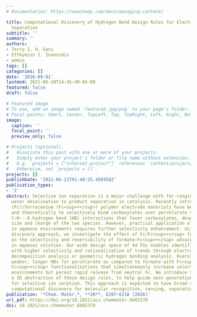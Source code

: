 ```yaml
---
# Documentation: https://wowchemy.com/docs/managing-content/

title: Computational Discovery of Hydrogen Bond Design Rules for Electrochemical Ion
  Separation
subtitle: ''
summary: ''
authors:
- Terry Z. H. Gani
- Efthymios I. Ioannidis
- admin
tags: []
categories: []
date: '2016-09-01'
lastmod: 2021-06-20T14:45:49-04:00
featured: false
draft: false

# Featured image
# To use, add an image named `featured.jpg/png` to your page's folder.
# Focal points: Smart, Center, TopLeft, Top, TopRight, Left, Right, BottomLeft, Bottom, BottomRight.
image:
  caption: ''
  focal_point: ''
  preview_only: false

# Projects (optional).
#   Associate this post with one or more of your projects.
#   Simply enter your project's folder or file name without extension.
#   E.g. `projects = ["internal-project"]` references `content/project/deep-learning/index.md`.
#   Otherwise, set `projects = []`.
projects: []
publishDate: '2021-06-21T01:48:25.499358Z'
publication_types:
- '2'
abstract: Selective ion separation is a major challenge with far-ranging impact from
  water desalination to product separation in catalysis. Recently introduced ferrocene
  (Fc)/ferrocenium (Fc<sup>+</sup>) polymer electrode materials have been demonstrated experimentally
  and theoretically to selectively bind carboxylates over perchlorate through weak
  C–H···O hydrogen bond (HB) interactions that favor carboxylates, despite the comparable
  size and charge of the two species. However, practical application of this technology
  in aqueous environments requires further selectivity enhancement. Using a first-principles
  discovery approach, we investigate the effect of Fc/Fc<sup>+</sup> functional groups (FGs)
  on the selectivity and reversibility of formate–Fc<sup>+</sup> adsorption with respect to perchlorate
  in aqueous solution. Our wide design space of 44 FGs enables identification of FGs
  with higher selectivity and rationalization of trends through electronic energy
  decomposition analysis or geometric hydrogen bonding analysis. Overall, we observe
  weaker, longer HBs for perchlorate as compared to formate with Fc<sup>+</sup>. We further identify
  Fc<sup>+</sup> functionalizations that simultaneously increase selectivity for formate in aqueous
  environments but permit rapid release from neutral Fc. We introduce the materiaphore,
  a 3D abstraction of these design rules, to help guide next-generation material optimization
  for selective ion sorption. This approach is expected to have broad relevance in
  computational discovery for molecular recognition, sensing, separations, and catalysis.
publication: '*Chem. Mater.*, **28**, 6207-6218 (2016)'
url_pdf: https://doi.org/10.1021/acs.chemmater.6b02378
doi: 10.1021/acs.chemmater.6b02378
---
```

